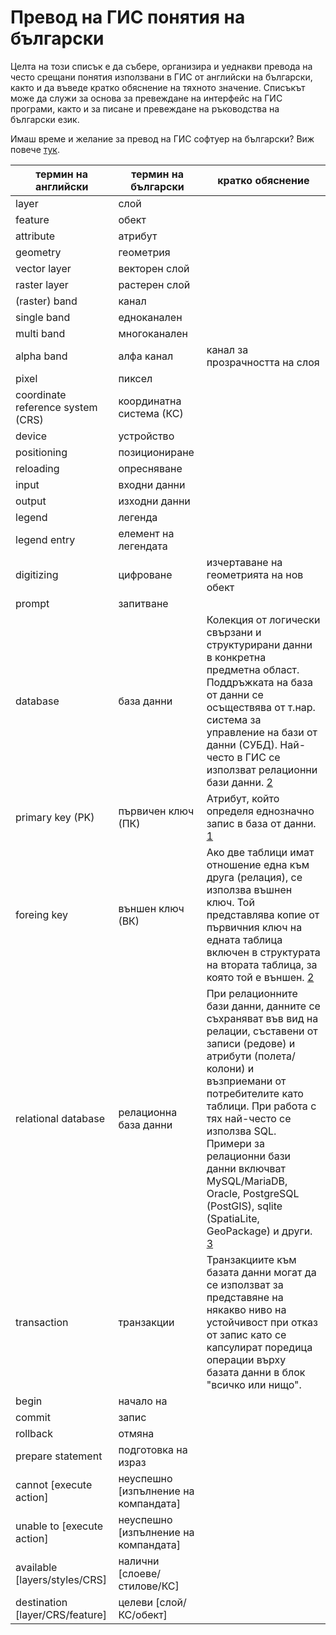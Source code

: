 # Превод на ГИС понятия на български

Целта на този списък е да събере, организира и уеднакви превода на често срещани понятия използвани в ГИС от английски на български, както и да въведе кратко обяснение на тяхното значение. Списъкът може да служи за основа за превеждане на интерфейс на ГИС програми, както и за писане и превеждане на ръководства на български език.

Имаш време и желание за превод на ГИС софтуер на български? Виж повече [тук](https://qgis.org/en/site/getinvolved/translate.html).


| термин на английски | термин на български | кратко обяснение |
|---------------------|---------------------|------------------|
| layer | слой | |
| feature | обект | |
| attribute | атрибут | |
| geometry | геометрия | |
| vector layer | векторен слой | |
| raster layer | растерен слой | |
| (raster) band | канал | |
| single band | едноканален | |
| multi band | многоканален | |
| alpha band | алфа канал | канал за прозрачността на слоя |
| pixel | пиксел | |
| coordinate reference system (CRS) | координатна система (КС) | |
| device | устройство | |
| positioning | позициониране | |
| reloading | опресняване | |
| input | входни данни | |
| output | изходни данни | |
| legend | легенда | |
| legend entry | елемент на легендата |
| digitizing | цифроване | изчертаване на геометрията на нов обект |
| prompt | запитване | |
| database | база данни | Колекция от логически свързани и структурирани данни в конкретна предметна област. Поддръжката на база от данни се осъществява от т.нар. система за управление на бази от данни (СУБД). Най-често в ГИС се използват релационни бази данни. [2][2] |
| primary key (PK) | първичен ключ (ПК) |  Атрибут, който определя еднозначно запис в база от данни. [1][1] |
| foreing key | външен ключ (ВК) | Ако две таблици имат отношение една към друга (релация), се използва въшнен ключ. Той представлява копие от първичния ключ на едната таблица включен в структурата на втората таблица, за която той е външен. [2][2] |
| relational database | релационна база данни | При релационните бази данни, данните се съхраняват във вид на релации, съставени от записи (редове) и атрибути (полета/колони) и възприемани от потребителите като таблици. При работа с тях най-често се използва SQL. Примери за релационни бази данни включват MySQL/MariaDB, Oracle, PostgreSQL (PostGIS), sqlite (SpatiaLite, GeoPackage) и други. [3][3] |
| transaction | транзакции | Транзакциите към базата данни могат да се използват за представяне на някакво ниво на устойчивост при отказ от запис като се капсулират поредица операции върху базата данни в блок "всичко или нищо". | 
| begin | начало на |  |
| commit | запис | |
| rollback | отмяна | |
| prepare statement | подготовка на израз | |
| cannot [execute action] | неуспешно [изпълнение на компандата] | |
| unable to [execute action] | неуспешно [изпълнение на компандата] | |
| available [layers/styles/CRS] | налични [слоеве/стилове/КС] | |
| destination [layer/CRS/feature] | целеви [слой/КС/обект] | 


[1]: https://bg.wikipedia.org/wiki/%D0%9F%D1%8A%D1%80%D0%B2%D0%B8%D1%87%D0%B5%D0%BD_%D0%BA%D0%BB%D1%8E%D1%87
[2]: https://bg.wikipedia.org/wiki/%D0%91%D0%B0%D0%B7%D0%B0_%D0%B4%D0%B0%D0%BD%D0%BD%D0%B8
[3]: https://bg.wikipedia.org/wiki/%D0%A0%D0%B5%D0%BB%D0%B0%D1%86%D0%B8%D0%BE%D0%BD%D0%BD%D0%B0_%D0%B1%D0%B0%D0%B7%D0%B0_%D0%B4%D0%B0%D0%BD%D0%BD%D0%B8

